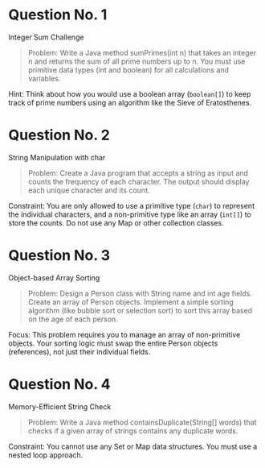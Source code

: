 # Question No. 1
Integer Sum Challenge
> Problem: Write a Java method sumPrimes(int n) that takes an integer n and returns the sum of all prime numbers up to n. You must use primitive data types (int and boolean) for all calculations and variables.

Hint: Think about how you would use a boolean array (`boolean[]`) to keep track of prime numbers using an algorithm like the Sieve of Eratosthenes.

# Question No. 2
String Manipulation with char
> Problem: Create a Java program that accepts a string as input and counts the frequency of each character. The output should display each unique character and its count.

Constraint: You are only allowed to use a primitive type (`char`) to represent the individual characters, and a non-primitive type like an array (`int[]`) to store the counts. Do not use any Map or other collection classes.

# Question No. 3
 Object-based Array Sorting
> Problem: Design a Person class with String name and int age fields. Create an array of Person objects. Implement a simple sorting algorithm (like bubble sort or selection sort) to sort this array based on the age of each person.

Focus: This problem requires you to manage an array of non-primitive objects. Your sorting logic must swap the entire Person objects (references), not just their individual fields.
# Question No. 4
Memory-Efficient String Check
> Problem: Write a Java method containsDuplicate(String[] words) that checks if a given array of strings contains any duplicate words.

Constraint: You cannot use any Set or Map data structures. You must use a nested loop approach.

